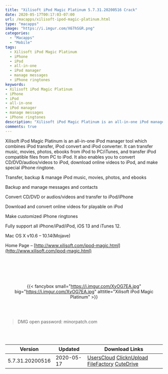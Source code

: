 ```yaml
---
title: "Xilisoft iPod Magic Platinum 5.7.31.20200516 Crack"
date: 2020-05-17T00:17:03-07:00
url: /macapps/xilisoft-ipod-magic-platinum.html
type: "macapps"
image: "https://i.imgur.com/X67hSGR.png"
categories:
  - "Macapps"
  - "Mobile"
tags:
  - Xilisoft iPod Magic Platinum
  - iPhone
  - iPod
  - all-in-one
  - iPod manager
  - manage messages
  - iPhone ringtones
keywords:
- Xilisoft iPod Magic Platinum
- iPhone
- iPod
- all-in-one
- iPod manager
- manage messages
- iPhone ringtones
description: "Xilisoft iPod Magic Platinum is an all-in-one iPod manager tool which combines iPod transfer, iPod convert and iPod converter. It can transfer music, movies, photos, ebooks"
comments: true
---
```


Xilisoft iPod Magic Platinum is an all-in-one iPod manager tool which combines iPod transfer, iPod convert and iPod converter. It can transfer music, movies, photos, ebooks from iPod to PC/iTunes, and transfer iPod compatible files from PC to iPod. It also enables you to convert CD/DVD/audios/videos to iPod, download online videos to iPod, and make special iPhone ringtone.



Transfer, backup & manage iPod music, movies, photos, and ebooks

Backup and manage messages and contacts

Convert CD/DVD or audios/videos and transfer to iPod/iPhone

Download and convert online videos for playable on iPod

Make customized iPhone ringtones

Fully support all iPhone/iPad/iPod, iOS 13 and iTunes 12.

Mac OS X v10.6 – 10.14(Mojave)

Home Page – [http://www.xilisoft.com/ipod-magic.html](http://www.xilisoft.com/ipod-magic.html)

<br/>
<br/>
<script async src="https://pagead2.googlesyndication.com/pagead/js/adsbygoogle.js"></script>
<ins class="adsbygoogle"
     style="display:block; text-align:center;"
     data-ad-layout="in-article"
     data-ad-format="fluid"
     data-ad-client="ca-pub-8746275014476192"
     data-ad-slot="5144997159"></ins>
<script>
     (adsbygoogle = window.adsbygoogle || []).push({});
</script>
<br/>
<br/>


<center>

{{< fancybox small="https://i.imgur.com/XyOG7EA.jpg" big="https://i.imgur.com/XyOG7EA.jpg" alttitle="Xilisoft iPod Magic Platinum" >}}

</center>

<br/>
<br/>


> DMG open password: minorpatch.com

<br/>

<br/>
<div id="history_version" class="history_version">

| Version | Updated | Download Links |
| ---- | ---- | ---- |
| 5.7.31.20200516 | 2020-05-17 | [UsersCloud](https://ouo.io/pkZY26)   [ClicknUpload](https://ouo.io/zBbgF2)   [FileFactory](https://ouo.io/THavPC)   [CuteDrive](https://ouo.io/uRcV3d) |

</div>
